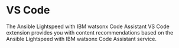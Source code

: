 # VS Code

The Ansible Lightspeed with IBM watsonx Code Assistant VS Code extension provides you with content recommendations based on the Ansible Lightspeed with IBM watsonx Code Assistant service.
